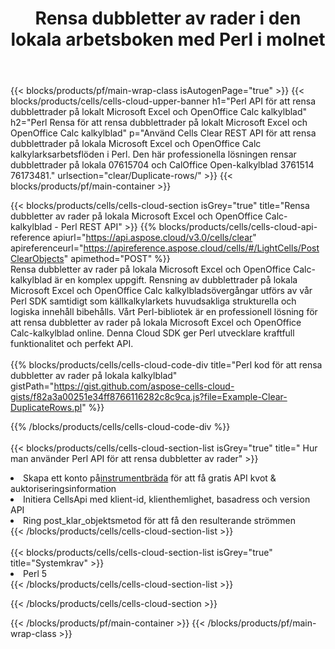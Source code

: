 ﻿---
title: Rensa dubbletter av rader i den lokala arbetsboken med Perl i molnet
description: " Cloud API:er och SDK:er för att rensa dubblettrader på Microsoft Excel & OpenOffice Calc med Perl. Rensa dubblettrader på lokala kalkylark med Cells Cloud API SDK för 481611"
url: /sv/perl/clear/duplicate-rows/
---
{{< blocks/products/pf/main-wrap-class isAutogenPage="true" >}}
{{< blocks/products/cells/cells-cloud-upper-banner h1="Perl API för att rensa dubblettrader på lokalt Microsoft Excel och OpenOffice Calc kalkylblad" h2="Perl Rensa för att rensa dubblettrader på lokalt Microsoft Excel och OpenOffice Calc kalkylblad" p="Använd Cells Clear REST API för att rensa dubblettrader på lokala Microsoft Excel och OpenOffice Calc kalkylarksarbetsflöden i Perl. Den här professionella lösningen rensar dubblettrader på lokala 07615704 och CalOffice Open-kalkylblad 3761514 76173481." urlsection="clear/Duplicate-rows/" >}}
{{< blocks/products/pf/main-container >}}

{{< blocks/products/cells/cells-cloud-section isGrey="true" title="Rensa dubbletter av rader på lokala Microsoft Excel och OpenOffice Calc-kalkylblad - Perl REST API" >}}
{{% blocks/products/cells/cells-cloud-api-reference apiurl="https://api.aspose.cloud/v3.0/cells/clear" apireferenceurl="https://apireference.aspose.cloud/cells/#/LightCells/PostClearObjects" apimethod="POST" %}}
<br/>
Rensa dubbletter av rader på lokala Microsoft Excel och OpenOffice Calc-kalkylblad är en komplex uppgift. Rensning av dubblettrader på lokala Microsoft Excel och OpenOffice Calc kalkylbladsövergångar utförs av vår Perl SDK samtidigt som källkalkylarkets huvudsakliga strukturella och logiska innehåll bibehålls. Vårt Perl-bibliotek är en professionell lösning för att rensa dubbletter av rader på lokala Microsoft Excel och OpenOffice Calc-kalkylblad online. Denna Cloud SDK ger Perl utvecklare kraftfull funktionalitet och perfekt API.
<br/>
<br/>
{{% blocks/products/cells/cells-cloud-code-div title="Perl kod för att rensa dubbletter av rader på lokala kalkylblad" gistPath="https://gist.github.com/aspose-cells-cloud-gists/f82a3a00251e34ff8766116282c8c9ca.js?file=Example-Clear-DuplicateRows.pl" %}}
  
{{% /blocks/products/cells/cells-cloud-code-div %}}
<br/>
<br/>
{{< blocks/products/cells/cells-cloud-section-list isGrey="true" title=" Hur man använder Perl API för att rensa dubbletter av rader" >}}
<li> Skapa ett konto på<a href="https://dashboard.aspose.cloud/">instrumentbräda</a> för att få gratis API kvot & auktoriseringsinformation</li>
<li>Initiera CellsApi med klient-id, klienthemlighet, basadress och version API</li>
<li>Ring post_klar_objektsmetod för att få den resulterande strömmen</li>
{{< /blocks/products/cells/cells-cloud-section-list >}}
<br/>
<br/>
{{< blocks/products/cells/cells-cloud-section-list isGrey="true" title="Systemkrav" >}}
<li>Perl 5</li>
{{< /blocks/products/cells/cells-cloud-section-list >}}

{{< /blocks/products/cells/cells-cloud-section >}}

{{< /blocks/products/pf/main-container >}}
{{< /blocks/products/pf/main-wrap-class >}}
